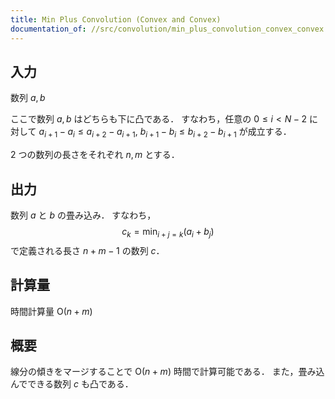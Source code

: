 ```yaml
---
title: Min Plus Convolution (Convex and Convex)
documentation_of: //src/convolution/min_plus_convolution_convex_convex.hpp
---
```


## 入力

数列 $a, b$ 

ここで数列 $a, b$ はどちらも下に凸である．
すなわち，任意の $0 \leq i \lt N - 2$ に対して $a _ {i + 1} - a _ i \leq a _ {i + 2} - a _ {i + 1},\ b _ {i + 1} - b _ i \leq b _ {i + 2} - b _ {i + 1}$ が成立する．

2 つの数列の長さをそれぞれ $n, m$ とする．

## 出力

数列 $a$ と $b$ の畳み込み．
すなわち，
$$
c _ k = \min _ {i + j = k} (a _ i + b _ j)
$$
で定義される長さ $n + m - 1$ の数列 $c$．

## 計算量

時間計算量 $\mathrm{O}(n + m)$

## 概要

線分の傾きをマージすることで $\mathrm{O}(n + m)$ 時間で計算可能である．
また，畳み込んでできる数列 $c$ も凸である．
